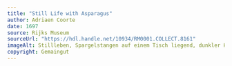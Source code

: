 ```yaml
---
title: "Still Life with Asparagus"
author: Adriaen Coorte
date: 1697
source: Rijks Museum
sourceUrl: "https://hdl.handle.net/10934/RM0001.COLLECT.8161"
imageAlt: Stillleben, Spargelstangen auf einem Tisch liegend, dunkler Hintergrund
copyright: Gemaingut
---
```

